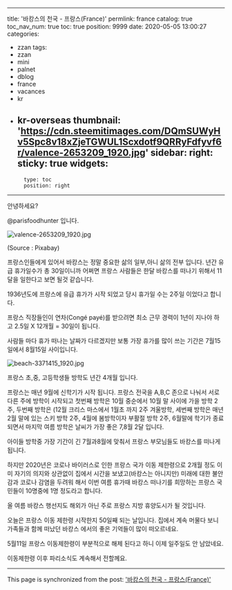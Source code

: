 
---
title: '바캉스의 천국 - 프랑스(France)'
permlink: france
catalog: true
toc_nav_num: true
toc: true
position: 9999
date: 2020-05-05 13:00:27
categories:
- zzan
tags:
- zzan
- mini
- palnet
- dblog
- france
- vacances
- kr
- kr-overseas
thumbnail: 'https://cdn.steemitimages.com/DQmSUWyHv5Spc8v18xZjeTGWUL1Scxdotf9QRRyFdfyvf6r/valence-2653209_1920.jpg'
sidebar:
    right:
        sticky: true
widgets:
    -
        type: toc
        position: right
---


안녕하세요?

@parisfoodhunter 입니다.

![valence-2653209_1920.jpg](https://cdn.steemitimages.com/DQmSUWyHv5Spc8v18xZjeTGWUL1Scxdotf9QRRyFdfyvf6r/valence-2653209_1920.jpg)

(Source : Pixabay)

프랑스인들에게 있어서 바캉스는 정말 중요한 삶의 일부,아니 삶의 전부 입니다.
년간 유급 휴가일수가 총 30일이니까 어쩌면 프랑스 사람들은 한달 바캉스를 떠나기 위해서 11달을 일한다고 보면 될것 같습니다.

1936년도에 프랑스에 유급 휴가가 시작 되었고 당시 휴가일 수는 2주일 이었다고 합니다.

프랑스 직장들인이 연차(Congé payé)를 받으려면 최소 근무 경력이 1년이 지나야 하고  2.5일 X 12개월 = 30일이 됩니다.

사람들 마다 휴가 떠나는 날짜가 다르겠지만 보통 가장 휴가를 많이 쓰는 기간은 7월15일에서 8월15일 사이입니다.  

![beach-3371415_1920.jpg](https://cdn.steemitimages.com/DQme8GKtNMcY6qSwsWsqQkF2caRZVZ1dU8jjFqRnn2pFLim/beach-3371415_1920.jpg)

프랑스 초,중, 고등학생들 방학도 년간 4개월 입니다.

프랑스는 매년 9월에 신학기가 시작 됩니다. 프랑스 전국을 A,B,C 존으로 나눠서 서로 다른 주에 방학이 시작되고  첫번째 방학은 10월 중순에서 10월 말 사이에 가을 방학 2주, 두번째 방학은
(12월 크리스 마스에서 1월초 까지 2주 겨울방학, 세번째 방학은 매년 2월 말에 있는 스키 방학 2주, 4월에 봄방학이자 부활절 방학 2주, 6월말에 학기가 종료 되면서 마지막 여름 방학은 날씨가 가장 좋은 7,8월  2달 입니다.

아이들 방학중 가장 기간이 긴 7월과8월에 맞춰서 프랑스 부모님들도 바캉스를 떠나게 됩니다.

하지만 2020년은 코로나 바이러스로 인한 프랑스 국가 이동 제한령으로 2개월 정도 이미 자기의 의지와 상관없이 집에서 시간을 보냈고(바캉스는 아니지만) 미래에 대한 불안감과 코로나 감염을 두려워 해서 이번 여름 휴가때 바캉스 떠나기를 희망하는 프랑스 국민들이 10명중에 1명 정도라고 합니다.

올 여름 바캉스 행선지도 해외가 아닌 주로 프랑스 지방 휴양도시가 될 것입니다.

오늘은 프랑스 이동 제한령 시작한지 50일째 되는 날입니다.  집에서 계속 머물다 보니 가족들과
함께 떠났던 바캉스 에서의 좋은 기억들이 많이 떠오르네요.

5월11일 프랑스 이동제한령이 부분적으로 해제 된다고 하니 이제 일주일도 안 남았네요. 

이동제한령 이후 파리소식도 계속해서 전할께요.

- - -

This page is synchronized from the post: ['바캉스의 천국 - 프랑스(France)'](https://steemit.com/@parisfoodhunter/france)
